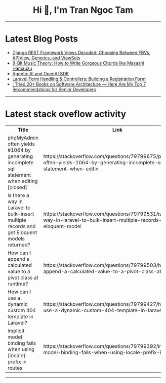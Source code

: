 <h1 align="center">Hi 👋, I'm Tran Ngoc Tam</h1>

---

# Latest Blog Posts 
<!-- BLOG-POST-LIST:START -->
- [Django REST Framework Views Decoded: Choosing Between FBVs, APIView, Generics, and ViewSets](https://dev.to/sizan_mahmud0_e7c3fd0cb68/django-rest-framework-views-decoded-choosing-between-fbvs-apiview-generics-and-viewsets-32i9)
- [8-Bit Music Theory: How to Write Gorgeous Chords like Masashi Hamauzu](https://dev.to/music_youtube/8-bit-music-theory-how-to-write-gorgeous-chords-like-masashi-hamauzu-1cga)
- [Agentic AI and OpenAI SDK](https://dev.to/aqsagull99/agentic-ai-and-openai-sdk-3o42)
- [Laravel Form Handling &amp; Controllers: Building a Registration Form](https://dev.to/nelson_orina_a538ba52e9ed/laravel-form-handling-controllers-building-a-registration-form-17g4)
- [I Tried 20+ Books on Software Architecture — Here Are My Top 7 Recommendations for Senior Developers](https://dev.to/somadevtoo/i-tried-20-books-on-software-architecture-here-are-my-top-7-recommendations-for-senior-developers-54n2)
<!-- BLOG-POST-LIST:END -->

---

# Latest stack oveflow activity
<table>
  <tr><th>Title</th><th>Link</th></tr>
  <!-- STACKOVERFLOW:START --><tr><td>phpMyAdmin often yields #1064 by generating incomplete sql statement when editing [closed]</td><td>https://stackoverflow.com/questions/79799675/phpmyadmin-often-yields-1064-by-generating-incomplete-sql-statement-when-editin</td></tr><tr><td>Is there a way in Laravel to bulk-insert multiple records and get Eloquent models returned?</td><td>https://stackoverflow.com/questions/79799531/is-there-a-way-in-laravel-to-bulk-insert-multiple-records-and-get-eloquent-model</td></tr><tr><td>How can I append a calculated value to a pivot class at runtime?</td><td>https://stackoverflow.com/questions/79799503/how-can-i-append-a-calculated-value-to-a-pivot-class-at-runtime</td></tr><tr><td>How can I use a dynamic custom 404 template in Laravel?</td><td>https://stackoverflow.com/questions/79799427/how-can-i-use-a-dynamic-custom-404-template-in-laravel</td></tr><tr><td>Implicit model binding fails when using {locale} prefix in routes</td><td>https://stackoverflow.com/questions/79799392/implicit-model-binding-fails-when-using-locale-prefix-in-routes</td></tr><!-- STACKOVERFLOW:END -->
</table>

---


